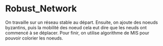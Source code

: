 # Robust_Network

On travaille sur un réseau stable au départ.
Ensuite, on ajoute des noeuds byzantins, puis la mobilité des noeud cela eut dire que les neuds ont commencé à se déplacer.
Pour finir, on utilise algorithme de MIS pour pouvoir colorier les noeuds.


